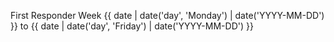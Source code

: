 First Responder Week {{ date | date('day', 'Monday') | date('YYYY-MM-DD') }} to {{ date | date('day', 'Friday') | date('YYYY-MM-DD') }}
